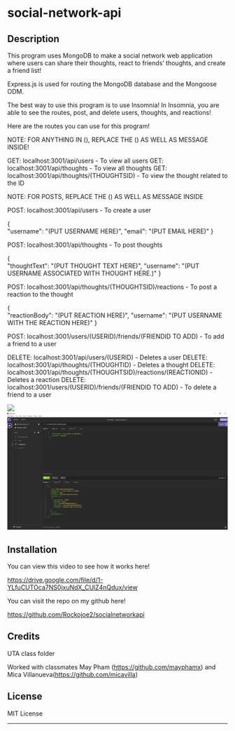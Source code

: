 # social-network-api

## Description

This program uses MongoDB to make a social network web application where users can share their thoughts, react to friends’ thoughts, and create a friend list!

Express.js is used for routing the MongoDB database and the Mongoose ODM.

The best way to use this program is to use Insomnia! In Insomnia, you are able to see the routes, post, and delete users, thoughts, and reactions!

Here are the routes you can use for this program!

NOTE: FOR ANYTHING IN (), REPLACE THE () AS WELL AS MESSAGE INSIDE!

GET: localhost:3001/api/users - To view all users
GET: localhost:3001/api/thoughts - To view all thoughts
GET: localhost:3001/api/thoughts/(THOUGHTSID) - To view the thought related to the ID

NOTE: FOR POSTS, REPLACE THE () AS WELL AS MESSAGE INSIDE

POST: localhost:3001/api/users - To create a user


 {  
      "username": "(PUT USERNAME HERE)",
      "email": "(PUT EMAIL HERE)"
  }

POST: localhost:3001/api/thoughts - To post thoughts

 {  
      "thoughtText": "(PUT THOUGHT TEXT HERE)",
      "username": "(PUT USERNAME ASSOCIATED WITH THOUGHT HERE.)"
  }

POST: localhost:3001/api/thoughts/(THOUGHTSID)/reactions - To post a reaction to the thought

 {  
      "reactionBody": "(PUT REACTION HERE)",
      "username": "(PUT USERNAME WITH THE REACTION HERE)"
  }

POST: localhost:3001/users/(USERID)/friends/(FRIENDID TO ADD) - To add a friend to a user

DELETE: localhost:3001/api/users/(USERID) - Deletes a user
DELETE: localhost:3001/api/thoughts/(THOUGHTID) - Deletes a thought
DELETE: localhost:3001/api/thoughts/(THOUGHTSID)/reactions/(REACTIONID) - Deletes a reaction
DELETE: localhost:3001/users/(USERID)/friends/(FRIENDID TO ADD) - To delete a friend to a user


<img src="./assets/images/image.jpg"/>
<img src="./assets/images/image2.jpg"/>


## Installation

You can view this video to see how it works here!

https://drive.google.com/file/d/1-YLfuCUTOca7NS0jxuNdX_CUlZ4nQdux/view

You can visit the repo on my github here!

https://github.com/Rockojoe2/socialnetworkapi

## Credits
UTA class folder

Worked with classmates May Pham (https://github.com/mayphamx) and Mica Villanueva(https://github.com/micavilla) 


## License

MIT License

---